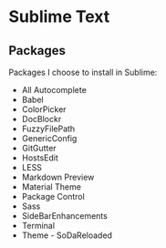 Sublime Text
============

Packages
--------

Packages I choose to install in Sublime:

-	All Autocomplete
- 	Babel
-	ColorPicker
-	DocBlockr
-	FuzzyFilePath
-	GenericConfig
-	GitGutter
-	HostsEdit
-	LESS
-	Markdown Preview
-	Material Theme
-	Package Control
-	Sass
-	SideBarEnhancements
-	Terminal
-	Theme - SoDaReloaded